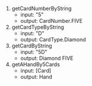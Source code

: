 1. getCardNumberByString
    - input: "5"
    - output: CardNumber.FIVE
2. getCardTypeByString
    - input: "D"
    - output: CardType.Diamond
3. getCardByString
    - input: "5D"
    - output: Diamond FIVE
4. getAHandBy5Cards
    - input: [Card]
    - output: Hand
